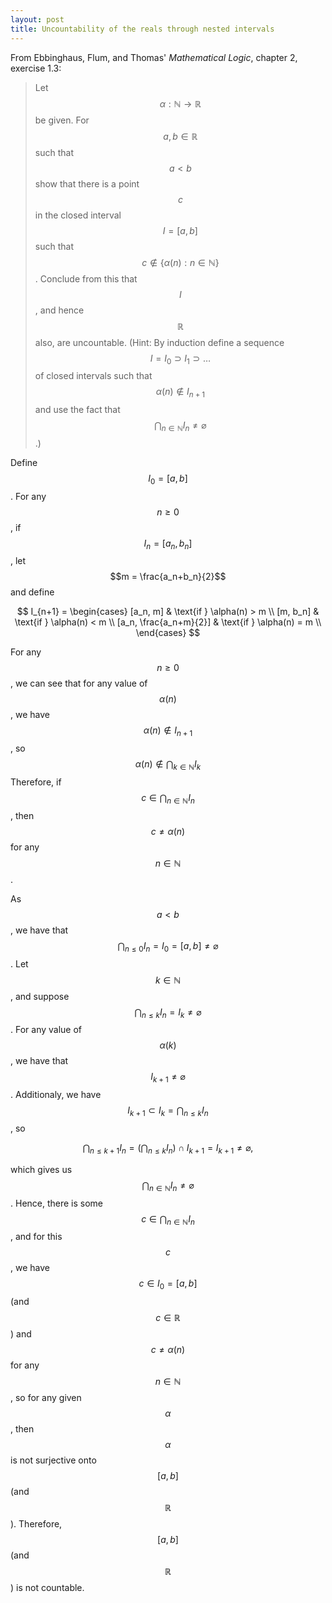 ```yaml
---
layout: post
title: Uncountability of the reals through nested intervals
---
```


From Ebbinghaus, Flum, and Thomas' *Mathematical Logic*, chapter 2, exercise 1.3:

> Let $$\alpha : \mathbb{N} \to \mathbb{R}$$ be given. For $$a, b \in \mathbb{R}$$ such that 
> $$a < b$$ show that there is a point $$c$$ in the closed interval $$I = [a,b]$$ such that 
> $$c \notin \{\alpha(n) : n \in \mathbb{N}\}$$. Conclude from this that $$I$$, and hence 
> $$\mathbb{R}$$ also, are uncountable. (Hint: By induction define a sequence $$I = I_0 \supset I_1 \supset \dots $$
> of closed intervals such that $$\alpha(n) \notin I_{n+1}$$ and use the fact that 
> $$\bigcap_{n \in \mathbb{N}} I_n \ne \varnothing$$.)

Define $$I_0 = [a,b]$$. For any $$n \geq 0$$, if $$I_n = [a_n, b_n]$$, let $$m = \frac{a_n+b_n}{2}$$ and define 

$$
I_{n+1} = \begin{cases}
    [a_n, m] & \text{if } \alpha(n) > m \\
    [m, b_n] & \text{if } \alpha(n) < m \\
    [a_n, \frac{a_n+m}{2}] & \text{if } \alpha(n) = m \\
\end{cases}
$$

For any $$n \geq 0$$, we can see that for any value of $$\alpha(n)$$, we have 
$$\alpha(n) \notin I_{n+1}$$, so $$\alpha(n) \notin \bigcap_{k\in\mathbb{N}} I_k$$
Therefore, if $$c \in \bigcap_{n\in\mathbb{N}} I_n$$, then $$c \neq \alpha(n)$$ for any $$n \in \mathbb{N}$$.

As $$a < b$$, we have that $$\bigcap_{n\leq0} I_n = I_0 = [a, b] \ne \varnothing$$. Let $$k \in \mathbb{N}$$, 
and suppose $$\bigcap_{n \leq k} I_n = I_k \neq \varnothing$$. For any value of $$\alpha(k)$$, we have that $$I_{k+1} \neq \varnothing$$.
Additionaly, we have $$I_{k+1} \subset I_k = \bigcap_{n \leq k} I_n$$, so

$$\bigcap_{n \leq k+1} I_n = \left(\bigcap_{n \leq k} I_n \right) \cap I_{k+1} = I_{k+1} \ne \varnothing,$$ 

which gives us $$\bigcap_{n\in\mathbb{N}} I_n \neq \varnothing$$.
Hence, there is some $$c \in \bigcap_{n\in\mathbb{N}} I_n$$, and 
for this $$c$$, we have $$c \in I_0=[a,b]$$ (and $$c \in \mathbb{R}$$) and $$c \neq \alpha(n)$$ for any $$n \in \mathbb{N}$$,
so for any given $$\alpha$$, then $$\alpha$$ is not surjective onto $$[a,b]$$ (and $$\mathbb{R}$$).
Therefore, $$[a,b]$$ (and $$\mathbb{R}$$) is not countable.
